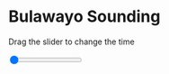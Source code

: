 <h1>Bulawayo Sounding</h1>
<p>Drag the slider to change the time</p>

<div class="slidecontainer">
<input oninput='setImage(this)' class="slider" type="range" min="0" max="5" value="0" step="1" />
<img id='img'/>
</div>

<script>
var img = document.getElementById('img');
var img_array = ['/assets/images/skwt/skd_bulawayo_wrfout_d01_2020-04-26_12:00:00.png',
'/assets/images/skwt/skd_bulawayo_wrfout_d01_2020-04-26_18:00:00.png',
'/assets/images/skwt/skd_bulawayo_wrfout_d01_2020-04-27_00:00:00.png',
'/assets/images/skwt/skd_bulawayo_wrfout_d01_2020-04-27_06:00:00.png',
'/assets/images/skwt/skd_bulawayo_wrfout_d01_2020-04-27_12:00:00.png',];
function setImage(obj)
{
        var value = obj.value;
        img.src = img_array[value];

}
</script>
